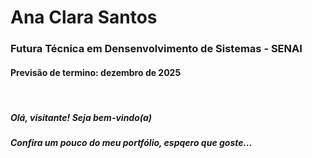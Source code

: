 <h1> Ana Clara Santos </h1> 
<h3> Futura Técnica em Densenvolvimento de Sistemas - SENAI </h3>
<h4> Previsão de termino: dezembro de 2025</h4>
<br>
<h5> Olá, visitante! Seja bem-vindo(a) </h5>
<h5> Confira um pouco do meu portfólio, espqero que goste...</h5>

